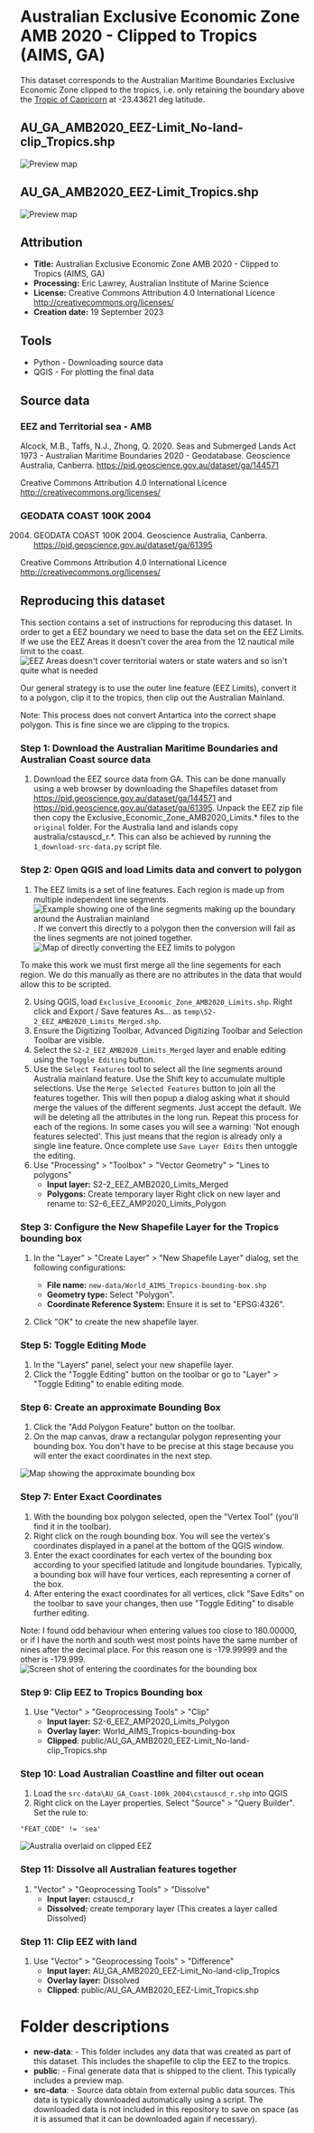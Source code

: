 # Australian Exclusive Economic Zone AMB 2020 - Clipped to Tropics (AIMS, GA)
This dataset corresponds to the Australian Maritime Boundaries Exclusive Economic Zone clipped to the tropics, i.e. only retaining the boundary above the [Tropic of Capricorn](https://en.wikipedia.org/wiki/Tropic_of_Capricorn) at -23.43621 deg latitude.

## AU_GA_AMB2020_EEZ-Limit_No-land-clip_Tropics.shp
![Preview map](media/AU_GA_AMB2020_EEZ-Limit_No-land-clip_Tropics_Preview-map.png)


## AU_GA_AMB2020_EEZ-Limit_Tropics.shp
![Preview map](media/AU_GA_AMB2020_EEZ-Limit_Tropics_Preview-map.png)

## Attribution
- **Title:** Australian Exclusive Economic Zone AMB 2020 - Clipped to Tropics (AIMS, GA)
- **Processing:** Eric Lawrey, Australian Institute of Marine Science
- **License:** Creative Commons Attribution 4.0 International Licence http://creativecommons.org/licenses/
- **Creation date:** 19 September 2023

## Tools
- Python - Downloading source data
- QGIS - For plotting the final data

## Source data

### EEZ and Territorial sea - AMB
Alcock, M.B., Taffs, N.J., Zhong, Q. 2020. Seas and Submerged Lands Act 1973 - Australian Maritime Boundaries 2020 - Geodatabase. Geoscience Australia, Canberra. https://pid.geoscience.gov.au/dataset/ga/144571

Creative Commons Attribution 4.0 International Licence http://creativecommons.org/licenses/

### GEODATA COAST 100K 2004
2004. GEODATA COAST 100K 2004. Geoscience Australia, Canberra. https://pid.geoscience.gov.au/dataset/ga/61395

Creative Commons Attribution 4.0 International Licence http://creativecommons.org/licenses/

## Reproducing this dataset
This section contains a set of instructions for reproducing this dataset. In order to get a EEZ boundary we need to base the data set on the EEZ Limits. If we use the EEZ Areas it doesn't cover the area from the 12 nautical mile limit to the coast.
![EEZ Areas doesn't cover territorial waters or state waters and so isn't quite what is needed](media/EEZ-areas.png)

Our general strategy is to use the outer line feature (EEZ Limits), convert it to a polygon, clip it to the tropics, then clip out the Australian Mainland. 

Note: This process does not convert Antartica into the correct shape polygon. This is fine since we are clipping to the tropics.

### Step 1: Download the Australian Maritime Boundaries and Australian Coast source data

1. Download the EEZ source data from GA. This can be done manually using a web browser by downloading the Shapefiles dataset from https://pid.geoscience.gov.au/dataset/ga/144571 and https://pid.geoscience.gov.au/dataset/ga/61395. Unpack the EEZ zip file then copy the Exclusive_Economic_Zone_AMB2020_Limits.\* files to the `original` folder. For the Australia land and islands copy australia/cstauscd_r.\*. This can also be achieved by running the `1_download-src-data.py` script file.

### Step 2: Open QGIS and load Limits data and convert to polygon
1. The EEZ limits is a set of line features. Each region is made up from multiple independent line segments. 
![Example showing one of the line segments making up the boundary around the Australian mainland](media/EEZ-limits-line-segments.png).
If we convert this directly to a polygon then the conversion will fail as the lines segments are not joined together.
![Map of directly converting the EEZ limits to polygon](media/EEZ-limits-to-poly-raw.png)

To make this work we must first merge all the line segements for each region. We do this manually as there are no attributes in the data that would allow this to be scripted.

2. Using QGIS, load `Exclusive_Economic_Zone_AMB2020_Limits.shp`. Right click and Export / Save features As... as `temp\S2-2_EEZ_AMB2020_Limits_Merged.shp`.
3. Ensure the Digitizing Toolbar, Advanced Digitizing Toolbar and Selection Toolbar are visible. 
4. Select the `S2-2_EEZ_AMB2020_Limits_Merged` layer and enable editing using the `Toggle Editing` button.
5. Use the `Select Features` tool to select all the line segments around Australia mainland feature. Use the Shift key to accumulate multiple selections. Use the `Merge Selected Features` button to join all the features together. This will then popup a dialog asking what it should merge the values of the different segments. Just accept the default. We will be deleting all the attributes in the long run. Repeat this process for each of the regions. In some cases you will see a warning: 'Not enough features selected'. This just means that the region is already only a single line feature. Once complete use `Save Layer Edits` then untoggle the editing.
6. Use "Processing" > "Toolbox" > "Vector Geometry" > "Lines to polygons"
   - **Input layer:** S2-2_EEZ_AMB2020_Limits_Merged
   - **Polygons:** Create temporary layer
Right click on new layer and rename to: S2-6_EEZ_AMP2020_Limits_Polygon


### Step 3: Configure the New Shapefile Layer for the Tropics bounding box

1. In the "Layer" > "Create Layer" > "New Shapefile Layer" dialog, set the following configurations:
   - **File name:** `new-data/World_AIMS_Tropics-bounding-box.shp`
   - **Geometry type:** Select "Polygon".
   - **Coordinate Reference System:** Ensure it is set to "EPSG:4326".

2. Click "OK" to create the new shapefile layer.

### Step 5: Toggle Editing Mode

1. In the "Layers" panel, select your new shapefile layer.
2. Click the "Toggle Editing" button on the toolbar or go to "Layer" > "Toggle Editing" to enable editing mode.

### Step 6: Create an approximate Bounding Box

1. Click the "Add Polygon Feature" button on the toolbar.
2. On the map canvas, draw a rectangular polygon representing your bounding box. You don't have to be precise at this stage because you will enter the exact coordinates in the next step.

![Map showing the approximate bounding box](media/S6_Approx-bounding-box.png)

### Step 7: Enter Exact Coordinates

1. With the bounding box polygon selected, open the "Vertex Tool" (you'll find it in the toolbar).
2. Right click on the rough bounding box. You will see the vertex's coordinates displayed in a panel at the bottom of the QGIS window.
3. Enter the exact coordinates for each vertex of the bounding box according to your specified latitude and longitude boundaries. Typically, a bounding box will have four vertices, each representing a corner of the box.
4. After entering the exact coordinates for all vertices, click "Save Edits" on the toolbar to save your changes, then use "Toggle Editing" to disable further editing.

Note: I found odd behaviour when entering values too close to 180.00000, or if I have the north and south west most points have the same number of nines after the decimal place. For this reason one is -179.99999 and the other is -179.999.
![Screen shot of entering the coordinates for the bounding box](media/S7_Exact-coordinates.png)

### Step 9: Clip EEZ to Tropics Bounding box
1. Use "Vector" > "Geoprocessing Tools" > "Clip"
   - **Input layer:** S2-6_EEZ_AMP2020_Limits_Polygon
   - **Overlay layer:** World_AIMS_Tropics-bounding-box
   - **Clipped**: public/AU_GA_AMB2020_EEZ-Limit_No-land-clip_Tropics.shp

### Step 10: Load Australian Coastline and filter out ocean
1. Load the `src-data\AU_GA_Coast-100k_2004\cstauscd_r.shp` into QGIS
2. Right click on the Layer properties. Select "Source" > "Query Builder". Set the rule to:
```
"FEAT_CODE" != 'sea'
```
![Australia overlaid on clipped EEZ](media/S10_Australian-overlay.png)

### Step 11: Dissolve all Australian features together
1. "Vector" > "Geoprocessing Tools" > "Dissolve"
   - **Input layer:** cstauscd_r
   - **Dissolved:** create temporary layer (This creates a layer called Dissolved)
   

### Step 11: Clip EEZ with land
1. Use "Vector" > "Geoprocessing Tools" > "Difference"
   - **Input layer:** AU_GA_AMB2020_EEZ-Limit_No-land-clip_Tropics
   - **Overlay layer:** Dissolved
   - **Clipped**: public/AU_GA_AMB2020_EEZ-Limit_Tropics.shp 

# Folder descriptions
- **new-data**: - This folder includes any data that was created as part of this dataset. This includes the shapefile to clip the EEZ to the tropics.
- **public**: - Final generate data that is shipped to the client. This typically includes a preview map.
- **src-data**: - Source data obtain from external public data sources. This data is typically downloaded automatically using a script. The downloaded data is not included in this repository to save on space (as it is assumed that it can be downloaded again if necessary).


